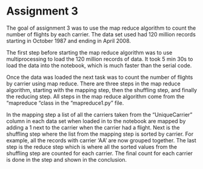 # Assignment 3

The goal of assignment 3 was to use the map reduce algorithm to count the number of flights by each carrier. The data set used had 120 million records starting in October 1987 and ending in April 2008. 

The first step before starting the map reduce algorithm was to use multiprocessing to load the 120 million records of data. It took 5 min 30s to load the data into the notebook, which is much faster than the serial code. 

Once the data was loaded the next task was to count the number of flights by carrier using map reduce. There are three steps in the map reduce algorithm, starting with the mapping step, then the shuffling step, and finally the reducing step. All steps in the map reduce algorithm come from the “mapreduce “class in the “mapreduce1.py” file.  

In the mapping step a list of all the carriers taken from the “UniqueCarrier” column in each data set when loaded in to the notebook are mapped by adding a 1 next to the carrier when the carrier had a flight. Next is the shuffling step where the list from the mapping step is sorted by carrier. For example, all the records with carrier ‘AA’ are now grouped together. The last step is the reduce step which is where all the sorted values from the shuffling step are counted for each carrier. The final count for each carrier is done in the step and shown in the conclusion. 
